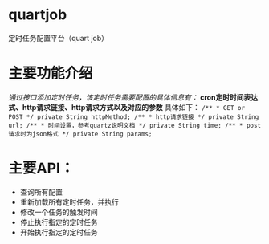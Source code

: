 # quartjob
定时任务配置平台（quart job）

主要功能介绍
========
*通过接口添加定时任务，该定时任务需要配置的具体信息有：* **cron定时时间表达式、http请求链接、http请求方式以及对应的参数** 具体如下：
`/**
     * GET or POST
     */
    private String httpMethod;
    /**
     * http请求链接
     */
    private String url;
    /**
     * 时间设置，参考quartz说明文档
     */
    private String time;
    /**
     * post请求时为json格式
     */
    private String params;`
 
 主要API：
 =======
 + 查询所有配置
 + 重新加载所有定时任务，并执行
 + 修改一个任务的触发时间
 + 停止执行指定的定时任务
 + 开始执行指定的定时任务
